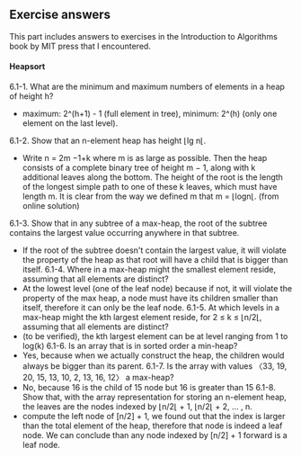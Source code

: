 ## Exercise answers
This part includes answers to exercises in the Introduction to Algorithms book by MIT press that I encountered.


#### Heapsort
6.1-1. What are the minimum and maximum numbers of elements in a heap of
height h?
- maximum: 2^(h+1) - 1 (full element in tree), minimum: 2^(h) (only one element on the last level).

6.1-2. Show that an n-element heap has height ⌊lg n⌊.
- Write n = 2m −1+k where m is as large as possible. Then the heap consists
  of a complete binary tree of height m − 1, along with k additional leaves along
  the bottom. The height of the root is the length of the longest simple path to
  one of these k leaves, which must have length m. It is clear from the way we
  defined m that m = ⌊logn⌊. (from online solution)

6.1-3.
  Show that in any subtree of a max-heap, the root of the subtree contains
  the largest value occurring anywhere in that subtree.
- If the root of the subtree doesn't contain the largest value, it will violate the property of
the heap as that root will have a child that is bigger than itself.
6.1-4.
  Where in a max-heap might the smallest element reside, assuming that
  all elements are distinct?
- At the lowest level (one of the leaf node) because if not, it will violate the property
of the max heap, a node must have its children smaller than itself, therefore it can only be the leaf node.
  6.1-5.
  At which levels in a max-heap might the kth largest element reside, for 2
  ≤ k ≤ ⌊n/2⌊, assuming that all elements are distinct?
- (to be verified), the kth largest element can be at level ranging from 1 to log(k)
  6.1-6.
  Is an array that is in sorted order a min-heap?
- Yes, because when we actually construct the heap, the children would always be bigger than its parent.
  6.1-7.
  Is the array with values 〈33, 19, 20, 15, 13, 10, 2, 13, 16, 12〉 a max-heap?
- No, because 16 is the child of 15 node but 16 is greater than 15
  6.1-8.
  Show that, with the array representation for storing an n-element heap,
  the leaves are the nodes indexed by ⌊n/2⌊ + 1, ⌊n/2⌊ + 2, … , n.
-  compute the left node of [n/2] + 1, we found out that the index is larger than the total element
of the heap, therefore that node is indeed a leaf node. We can conclude than any node indexed by [n/2] + 1 forward is a leaf node.